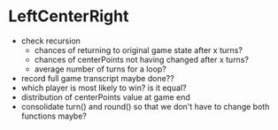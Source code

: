 # LeftCenterRight
* check recursion
  * chances of returning to original game state after x turns?
  * chances of centerPoints not having changed after x turns?
  * average number of turns for a loop?
* record full game transcript maybe done??
* which player is most likely to win? is it equal?
* distribution of centerPoints value at game end
* consolidate turn() and round() so that we don't have to change both functions maybe?